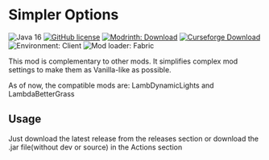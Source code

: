 # Simpler Options

![Java 16](https://img.shields.io/badge/language-Java%2016-9B599A.svg?style=flat-square) <!-- modrinth_exclude.end -->
[![GitHub license](https://img.shields.io/github/license/LambdAurora/LambDynamicLights?style=flat-square)](https://raw.githubusercontent.com/Just-A-Mango/SimplerOptions/master/LICENSE)
[![Modrinth: Download](https://img.shields.io/badge/Modrinth-Download!-brightgreen?style=flat-square)](https://modrinth.com/mod/simpleroptions)
[![Curseforge Download](https://img.shields.io/badge/Curseforge-Download!-orange?style=flat-square)](https://www.curseforge.com/minecraft/mc-mods/simpler-options)
![Environment: Client](https://img.shields.io/badge/environment-client-1976d2?style=flat-square)
![Mod loader: Fabric](https://img.shields.io/badge/modloader-fabric-blue?style=flat-square)

This mod is complementary to other mods. It simplifies complex mod settings to make them as Vanilla-like as possible. 

As of now, the compatible mods are: LambDynamicLights and LambdaBetterGrass

## Usage

Just download the latest release from the releases section or download the .jar file(without dev or source) in the Actions section
